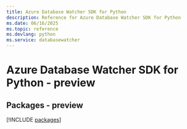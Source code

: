 ```yaml
---
title: Azure Database Watcher SDK for Python
description: Reference for Azure Database Watcher SDK for Python
ms.date: 06/16/2025
ms.topic: reference
ms.devlang: python
ms.service: databasewatcher
---
```

# Azure Database Watcher SDK for Python - preview
## Packages - preview
[!INCLUDE [packages](database-watcher-index.md)]